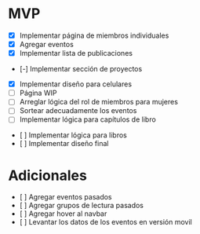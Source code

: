 # MVP
- [X] Implementar página de miembros individuales
- [X] Agregar eventos
- [X] Implementar lista de publicaciones
- [-] Implementar sección de proyectos
- [X] Implementar diseño para celulares
- [ ] Página WIP
- [ ] Arreglar lógica del rol de miembros para mujeres
- [ ] Sortear adecuadamente los eventos
- [ ] Implementar lógica para capítulos de libro
- [ ] Implementar lógica para libros
- [ ] Implementar diseño final

# Adicionales
- [ ] Agregar eventos pasados
- [ ] Agregar grupos de lectura pasados
- [ ] Agregar hover al navbar
- [ ] Levantar los datos de los eventos en versión movil